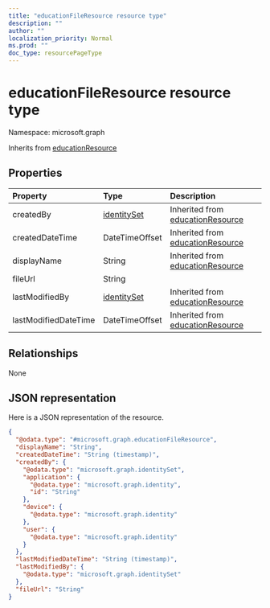 ```yaml
---
title: "educationFileResource resource type"
description: ""
author: ""
localization_priority: Normal
ms.prod: ""
doc_type: resourcePageType
---
```


# educationFileResource resource type


Namespace: microsoft.graph




Inherits from [educationResource](../resources/educationresource.md)

## Properties
|Property|Type|Description|
|:---|:---|:---|
|createdBy|[identitySet](../resources/identityset.md)| Inherited from [educationResource](../resources/educationresource.md)|
|createdDateTime|DateTimeOffset| Inherited from [educationResource](../resources/educationresource.md)|
|displayName|String| Inherited from [educationResource](../resources/educationresource.md)|
|fileUrl|String||
|lastModifiedBy|[identitySet](../resources/identityset.md)| Inherited from [educationResource](../resources/educationresource.md)|
|lastModifiedDateTime|DateTimeOffset| Inherited from [educationResource](../resources/educationresource.md)|

## Relationships
None

## JSON representation
Here is a JSON representation of the resource.
<!-- {
  "blockType": "resource",
  "@odata.type": "microsoft.graph.educationFileResource"
}
-->
``` json
{
  "@odata.type": "#microsoft.graph.educationFileResource",
  "displayName": "String",
  "createdDateTime": "String (timestamp)",
  "createdBy": {
    "@odata.type": "microsoft.graph.identitySet",
    "application": {
      "@odata.type": "microsoft.graph.identity",
      "id": "String"
    },
    "device": {
      "@odata.type": "microsoft.graph.identity"
    },
    "user": {
      "@odata.type": "microsoft.graph.identity"
    }
  },
  "lastModifiedDateTime": "String (timestamp)",
  "lastModifiedBy": {
    "@odata.type": "microsoft.graph.identitySet"
  },
  "fileUrl": "String"
}
```

